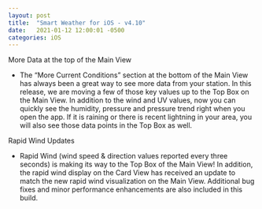 ```yaml
---
layout: post
title:  "Smart Weather for iOS - v4.10"
date:   2021-01-12 12:00:01 -0500
categories: iOS
---
```

More Data at the top of the Main View
- The “More Current Conditions” section at the bottom of the Main View has always been a great way to see more data from your station. In this release, we are moving a few of those key values up to the Top Box on the Main View. In addition to the wind and UV values, now you can quickly see the humidity, pressure and pressure trend right when you open the app. If it is raining or there is recent lightning in your area, you will also see those data points in the Top Box as well.

Rapid Wind Updates
- Rapid Wind (wind speed & direction values reported every three seconds) is making its way to the Top Box of the Main View! In addition, the rapid wind display on the Card View has received an update to match the new rapid wind visualization on the Main View.
Additional bug fixes and minor performance enhancements are also included in this build.
